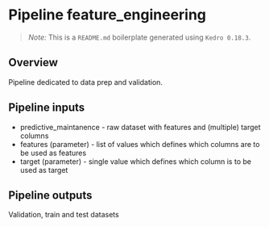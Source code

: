 # Pipeline feature_engineering

> *Note:* This is a `README.md` boilerplate generated using `Kedro 0.18.3`.

## Overview

Pipeline dedicated to data prep and validation. 

## Pipeline inputs

* predictive_maintanence - raw dataset with features and (multiple) target columns
* features (parameter) - list of values which defines which columns are to be used as features
* target (parameter) - single value which defines which column is to be used as target

## Pipeline outputs

Validation, train and test datasets
